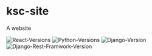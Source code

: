 # ksc-site
A website

![React-Versions](https://img.shields.io/badge/React.js-16.13.1-blue)
![Python-Versions](https://img.shields.io/badge/Python-3.8.5-green)
![Django-Version](https://img.shields.io/badge/Django-3.1.1-yellowgreen)
![Django-Rest-Framwork-Version](https://img.shields.io/badge/django%20rest%20framework-3.11.0-darkred)
